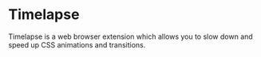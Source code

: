 # Timelapse

Timelapse is a web browser extension which allows you to slow down and speed up CSS animations and transitions.
